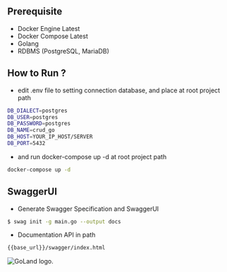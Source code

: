 ## Prerequisite
- Docker Engine Latest
- Docker Compose Latest 
- Golang
- RDBMS (PostgreSQL, MariaDB)

## How to Run ?
- edit .env file to setting connection database, and place at root project path
```sh
DB_DIALECT=postgres
DB_USER=postgres
DB_PASSWORD=postgres
DB_NAME=crud_go
DB_HOST=YOUR_IP_HOST/SERVER
DB_PORT=5432
```
- and run docker-compose up -d at root project path
```sh
docker-compose up -d
```
## SwaggerUI
- Generate Swagger Specification and SwaggerUI
```sh
$ swag init -g main.go --output docs
```
- Documentation API in path
```sh
{{base_url}}/swagger/index.html
```
<img src="https://resources.jetbrains.com/storage/products/company/brand/logos/GoLand.svg" alt="GoLand logo.">
